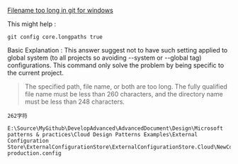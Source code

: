 [Filename too long in git for windows](http://stackoverflow.com/questions/22575662/filename-too-long-in-git-for-windows)


This might help :

```
git config core.longpaths true
```

Basic Explanation : This answer suggest not to have such setting applied to global system (to all projects so avoiding --system or --global tag) configurations. This command only solve the problem by being specific to the current project.




> The specified path, file name, or both are too long. The fully qualified file name must be less than 260 characters, and the directory name must be less than 248 characters.


```
262字符

E:\Source\MyGithub\DevelopAdvanced\AdvancedDocument\Design\Microsoft patterns & practices\Cloud Design Patterns Examples\External Configuration Store\ExternalConfigurationStore\ExternalConfigurationStore.Cloud\NewConfiguration\configurationdata-production.config
```